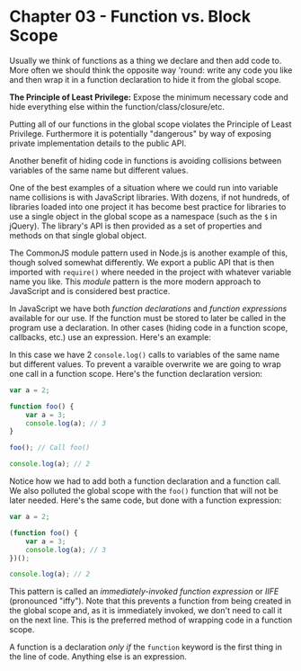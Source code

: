 # Chapter 03 - Function vs. Block Scope

Usually we think of functions as a thing we declare and then add code to.
More often we should think the opposite way 'round: write any code you like
and then wrap it in a function declaration to hide it from the global scope.

**The Principle of Least Privilege:** Expose the minimum necessary code and
hide everything else within the function/class/closure/etc.

Putting all of our functions in the global scope violates the Principle
of Least Privilege. Furthermore it is potentially "dangerous" by way
of exposing private implementation details to the public API.

Another benefit of hiding code in functions is avoiding collisions
between variables of the same name but different values.

One of the best examples of a situation where we could run into variable
name collisions is with JavaScript libraries. With dozens, if not hundreds,
of libraries loaded into one project it has become best practice for libraries
to use a single object in the global scope as a namespace (such as the `$`
in jQuery). The library's API is then provided as a set of properties and
methods on that single global object.

The CommonJS module pattern used in Node.js is another example of this,
though solved somewhat differently. We export a public API that is then
imported with `require()` where needed in the project with whatever variable
name you like. This _module_ pattern is the more modern approach to JavaScript
and is considered best practice.

In JavaScript we have both _function declarations_ and _function expressions_
available for our use. If the function must be stored to later be called
in the program use a declaration. In other cases (hiding code in a function
scope, callbacks, etc.) use an expression. Here's an example:

In this case we have 2 `console.log()` calls to variables of the same name but
different values. To prevent a varaible overwrite we are going to wrap one
call in a function scope. Here's the function declaration version:

```javascript
var a = 2;

function foo() {
    var a = 3;
    console.log(a); // 3
}

foo(); // Call foo()

console.log(a); // 2
```

Notice how we had to add both a function declaration and a function call.
We also polluted the global scope with the `foo()` function that will not
be later needed. Here's the same code, but done with a function expression:

```javascript
var a = 2;

(function foo() {
    var a = 3;
    console.log(a); // 3
})();

console.log(a); // 2
```

This pattern is called an _immediately-invoked function expression_ or _IIFE_
(pronounced "iffy"). Note that this prevents a function from being created in
the global scope and, as it is immediately invoked, we don't need to call it
on the next line. This is the preferred method of wrapping code in a function
scope.

A function is a declaration _only if_ the `function` keyword is the first thing
in the line of code. Anything else is an expression.
